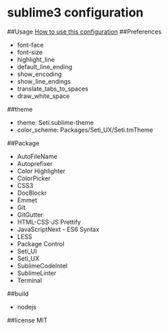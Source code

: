 # sublime3 configuration
##Usage
[How to use this configuration](https://github.com/nice-body/sublime3-config/wiki/How-to-use-this-configuration)
##Preferences
- font-face
- font-size
- highlight_line
- default_line_ending
- show_encoding
- show_line_endings
- translate_tabs_to_spaces
- draw_white_space

##theme
- theme: Seti.sublime-theme
- color_scheme: Packages/Seti_UX/Seti.tmTheme

##Package
- AutoFileName
- Autoprefixer
- Color Highlighter
- ColorPicker
- CSS3
- DocBlockr
- Emmet
- Git
- GitGutter
- HTML-CSS-JS Prettify
- JavaScriptNext - ES6 Syntax
- LESS
- Package Control
- Seti_UI
- Seti_UX
- SublimeCodeIntel
- SublimeLinter
- Terminal

##build
- nodejs

##license
MIT
